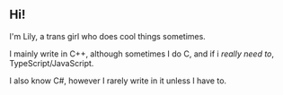 ## Hi!

I'm Lily, a trans girl who does cool things sometimes.

I mainly write in C++, although sometimes I do C, and if i *really need to*, TypeScript/JavaScript. 

I also know C#, however I rarely write in it unless I have to.
 


